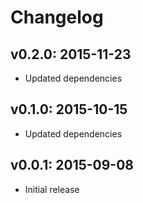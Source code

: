 # Changelog

## v0.2.0: 2015-11-23

- Updated dependencies

## v0.1.0: 2015-10-15

- Updated dependencies

## v0.0.1: 2015-09-08

- Initial release
